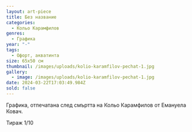 ```yaml
---
layout: art-piece
title: Без название
categories:
  - Кольо Карамфилов
genres:
  - Графика
year: "-"
tags:
  - Офорт, акватинта
size: 65х50 см
thumbnail: /images/uploads/kolio-karamfilov-pechat-1.jpg
gallery:
  - image: /images/uploads/kolio-karamfilov-pechat-1.jpg
date: 2024-03-22T17:03:49.984Z
sold: false
---
```

Графика, отпечатана след смъртта на Кольо Карамфилов от Емануела Ковач.

Тираж 1/10
